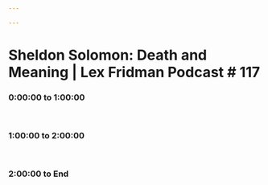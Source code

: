 ```yaml
---

---
```


# Sheldon Solomon: Death and Meaning | Lex Fridman Podcast # 117

<!-- <iframe width="100%" height="315" src="https://www.youtube.com/embed/qfKyNxfyWbo" title="YouTube video player" frameborder="0" allow="accelerometer; autoplay; clipboard-write; encrypted-media; gyroscope; picture-in-picture; web-share" allowfullscreen></iframe> -->


### 0:00:00 to 1:00:00

 

### 1:00:00 to 2:00:00

 

### 2:00:00 to End

 
